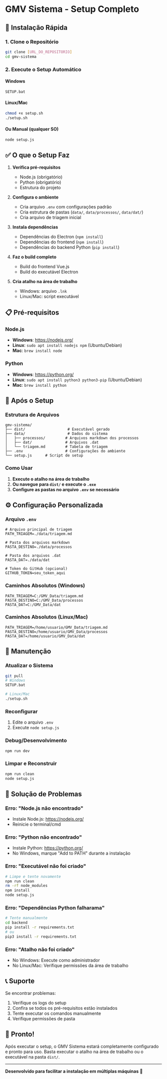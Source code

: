 # GMV Sistema - Setup Completo

## 🚀 Instalação Rápida

### 1. Clone o Repositório
```bash
git clone [URL_DO_REPOSITORIO]
cd gmv-sistema
```

### 2. Execute o Setup Automático

#### Windows
```batch
SETUP.bat
```

#### Linux/Mac
```bash
chmod +x setup.sh
./setup.sh
```

#### Ou Manual (qualquer SO)
```bash
node setup.js
```

## ✅ O que o Setup Faz

1. **Verifica pré-requisitos**
   - Node.js (obrigatório)
   - Python (obrigatório)
   - Estrutura do projeto

2. **Configura o ambiente**
   - Cria arquivo `.env` com configurações padrão
   - Cria estrutura de pastas (`data/`, `data/processos/`, `data/dat/`)
   - Cria arquivo de triagem inicial

3. **Instala dependências**
   - Dependências do Electron (`npm install`)
   - Dependências do frontend (`npm install`)
   - Dependências do backend Python (`pip install`)

4. **Faz o build completo**
   - Build do frontend Vue.js
   - Build do executável Electron

5. **Cria atalho na área de trabalho**
   - Windows: arquivo `.lnk`
   - Linux/Mac: script executável

## 📋 Pré-requisitos

### Node.js
- **Windows**: https://nodejs.org/
- **Linux**: `sudo apt install nodejs npm` (Ubuntu/Debian)
- **Mac**: `brew install node`

### Python
- **Windows**: https://python.org/
- **Linux**: `sudo apt install python3 python3-pip` (Ubuntu/Debian)
- **Mac**: `brew install python`

## 🎯 Após o Setup

### Estrutura de Arquivos
```
gmv-sistema/
├── dist/                   # Executável gerado
├── data/                   # Dados do sistema
│   ├── processos/         # Arquivos markdown dos processos
│   ├── dat/               # Arquivos .dat
│   └── triagem.md         # Tabela de triagem
├── .env                   # Configurações do ambiente
└── setup.js      # Script de setup
```

### Como Usar
1. **Execute o atalho na área de trabalho**
2. **Ou navegue para `dist/` e execute o `.exe`**
3. **Configure as pastas no arquivo `.env` se necessário**

## ⚙️ Configuração Personalizada

### Arquivo `.env`
```env
# Arquivo principal de triagem
PATH_TRIAGEM=./data/triagem.md

# Pasta dos arquivos markdown
PASTA_DESTINO=./data/processos

# Pasta dos arquivos .dat
PASTA_DAT=./data/dat

# Token do GitHub (opcional)
GITHUB_TOKEN=seu_token_aqui
```

### Caminhos Absolutos (Windows)
```env
PATH_TRIAGEM=C:/GMV_Data/triagem.md
PASTA_DESTINO=C:/GMV_Data/processos
PASTA_DAT=C:/GMV_Data/dat
```

### Caminhos Absolutos (Linux/Mac)
```env
PATH_TRIAGEM=/home/usuario/GMV_Data/triagem.md
PASTA_DESTINO=/home/usuario/GMV_Data/processos
PASTA_DAT=/home/usuario/GMV_Data/dat
```

## 🔧 Manutenção

### Atualizar o Sistema
```bash
git pull
# Windows
SETUP.bat

# Linux/Mac
./setup.sh
```

### Reconfigurar
1. Edite o arquivo `.env`
2. Execute `node setup.js`

### Debug/Desenvolvimento
```bash
npm run dev
```

### Limpar e Reconstruir
```bash
npm run clean
node setup.js
```

## 🚨 Solução de Problemas

### Erro: "Node.js não encontrado"
- Instale Node.js: https://nodejs.org/
- Reinicie o terminal/cmd

### Erro: "Python não encontrado"
- Instale Python: https://python.org/
- No Windows, marque "Add to PATH" durante a instalação

### Erro: "Executável não foi criado"
```bash
# Limpe e tente novamente
npm run clean
rm -rf node_modules
npm install
node setup.js
```

### Erro: "Dependências Python falharama"
```bash
# Tente manualmente
cd backend
pip install -r requirements.txt
# ou
pip3 install -r requirements.txt
```

### Erro: "Atalho não foi criado"
- No Windows: Execute como administrador
- No Linux/Mac: Verifique permissões da área de trabalho

## 📞 Suporte

Se encontrar problemas:
1. Verifique os logs do setup
2. Confira se todos os pré-requisitos estão instalados
3. Tente executar os comandos manualmente
4. Verifique permissões de pasta

## 🎉 Pronto!

Após executar o setup, o GMV Sistema estará completamente configurado e pronto para uso. Basta executar o atalho na área de trabalho ou o executável na pasta `dist/`.

---

**Desenvolvido para facilitar a instalação em múltiplas máquinas** 🚀